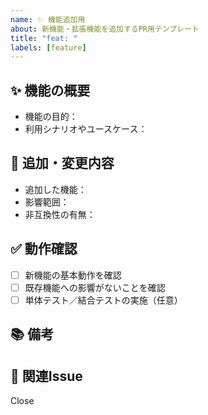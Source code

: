 ```yaml
---
name: ✨ 機能追加用
about: 新機能・拡張機能を追加するPR用テンプレート
title: "feat: "
labels: [feature]
---
```


## ✨ 機能の概要

<!-- 追加・拡張する機能の目的、背景を簡潔に記載してください -->
- 機能の目的：
- 利用シナリオやユースケース：

## 🔨 追加・変更内容

<!-- 実装した内容や変更点の概要を記載してください -->
- 追加した機能：
- 影響範囲：
- 非互換性の有無：

## ✅ 動作確認

<!-- 開発・検証した内容やテスト方法を記載してください -->
- [ ] 新機能の基本動作を確認
- [ ] 既存機能への影響がないことを確認
- [ ] 単体テスト／結合テストの実施（任意）

## 📚 備考

<!-- レビュー時の注意点、特筆事項、未対応項目などあれば記載 -->

## 🔗 関連Issue

Close

